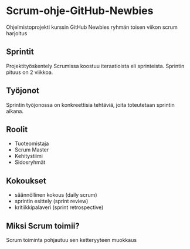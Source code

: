 # Scrum-ohje-GitHub-Newbies
Ohjelmistoprojekti kurssin GitHub Newbies ryhmän toisen viikon scrum harjoitus

## Sprintit
Projektityöskentely Scrumissa koostuu iteraatioista eli sprinteista. 
Sprintin pituus on 2 viikkoa.

## Työjonot
 
Sprintin työjonossa on konkreettisia tehtäviä, joita toteutetaan sprintin aikana.

## Roolit
+ Tuoteomistaja
+ Scrum Master
+ Kehitystiimi
+ Sidosryhmät

## Kokoukset
+ säännöllinen kokous (daily scrum)
+ sprintin esittely (sprint review)
+ kritiikkipalaveri (sprint retrospective)

## Miksi Scrum toimii?
Scrum toiminta pohjautuu sen ketteryyteen
muokkaus

